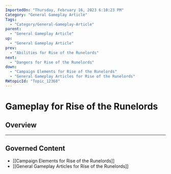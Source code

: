 ```yaml
---
ImportedOn: "Thursday, February 16, 2023 6:10:23 PM"
Category: "General Gameplay Article"
Tags:
  - "Category/General-Gameplay-Article"
parent:
  - "General Gameplay Article"
up:
  - "General Gameplay Article"
prev:
  - "Abilities for Rise of the Runelords"
next:
  - "Dangers for Rise of the Runelords"
down:
  - "Campaign Elements for Rise of the Runelords"
  - "General Gameplay Articles for Rise of the Runelords"
RWtopicId: "Topic_12368"
---
```

# Gameplay for Rise of the Runelords
## Overview
---
## Governed Content
- [[Campaign Elements for Rise of the Runelords]]
- [[General Gameplay Articles for Rise of the Runelords]]

